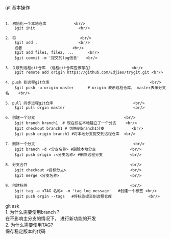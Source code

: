 git 基本操作</br>					<br/>

	1. 初始化一个本地仓库			<br/>
		$git init					<br/>
		
	2. 将  							<br/>					
		$git add .					<br/>
		或者						<br/>
		$git add file1, file2, ...		<br/>
		$git commit -m '提交的log信息'	<br/>
		
	3. 关联到远程git仓库 （远程git仓库应该存在）					<br/>
		$git remote add origin https://github.com/Edjies/trygit.git	<br/>
	
	4. push 到远程git仓库											<br/>
		$git push -u origin master      # origin 表示远程仓库， master表示分支名	<br/>
	
	5. pull 同步远程git仓库									<br/>
		$git pull orgin master								<br/>
	
	6. 创建一个分支 										<br/>
		$git branch branch1  # 现在仅在本地建立了一个分支	<br/>
		$git checkout branch1 # 切换到branch1分支			<br/>
		$git push origin branch1 #将本地分支提交到远程仓库	<br/>
	
	7. 删除一个分支											<br/>
		$git branch -d <分支名称> #删除本地分支				<br/>
		$git push origin :<分支名称> #删除远程分支			<br/>
	
	8. 分支合并												<br/>
		$git checkout <目标分支>							<br/>
		$git merge <分支名称>								<br/>
		
	9. 创建标签												<br/>
		$git tag -a <TAG 名称> -m 'tag log message'   #创建一个标签	<br/>
		$git push orgin --tags   #将标签提交到远程仓库				<br/>
		

git ask </br>
	1. 为什么需要使用branch？										<br/>
		在不影响主分支的情况下， 进行新功能的开发					<br/>
	2. 为什么需要使用TAG?											<br/>
		保存稳定版本的代码											<br/>
	
	
	